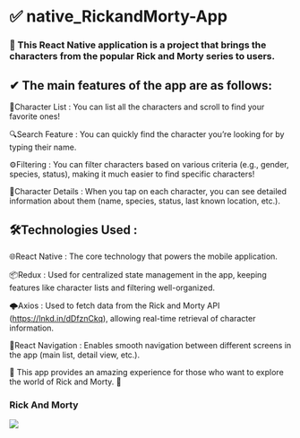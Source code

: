 # ✅ native_RickandMorty-App

### 📱 This React Native application is a project that brings the characters from the popular Rick and Morty series to users.

## ✔ The main features of the app are as follows:

📜Character List : You can list all the characters and scroll to find your favorite ones!

🔍Search Feature : You can quickly find the character you’re looking for by typing their name.

⚙️Filtering : You can filter characters based on various criteria (e.g., gender, species, status), making it much easier to find specific characters!

🧬Character Details : When you tap on each character, you can see detailed information about them (name, species, status, last known location, etc.).

## 🛠Technologies Used :

🌐React Native : The core technology that powers the mobile application.

📦Redux : Used for centralized state management in the app, keeping features like character lists and filtering well-organized.

🌩Axios : Used to fetch data from the Rick and Morty API (https://lnkd.in/dDfznCkq), allowing real-time retrieval of character information.

🧭React Navigation : Enables smooth navigation between different screens in the app (main list, detail view, etc.).

🔴 This app provides an amazing experience for those who want to explore the world of Rick and Morty. 🚀

### Rick And Morty

![](./src/utils/RickandMorty.gif)
